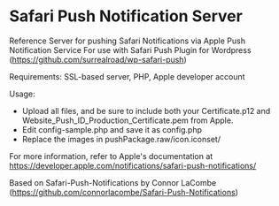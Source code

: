 Safari Push Notification Server
===============================

Reference Server for pushing Safari Notifications via Apple Push Notification Service
For use with Safari Push Plugin for Wordpress (https://github.com/surrealroad/wp-safari-push)

Requirements:
SSL-based server, PHP, Apple developer account

Usage:
 - Upload all files, and be sure to include both your Certificate.p12 and Website_Push_ID_Production_Certificate.pem from Apple.
 - Edit config-sample.php and save it as config.php
 - Replace the images in pushPackage.raw/icon.iconset/

For more information, refer to Apple's documentation at https://developer.apple.com/notifications/safari-push-notifications/

Based on Safari-Push-Notifications by Connor LaCombe (https://github.com/connorlacombe/Safari-Push-Notifications)